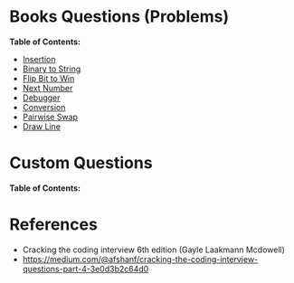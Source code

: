 # Books Questions (Problems)
**Table of Contents:**
  
  * [Insertion](/src/Bit%20Manipulations/Insertion/Insertion.md)
  * [Binary to String](/src/Bit%20Manipulations/Binary%20to%20String/Binary%20to%20String.md)
  * [Flip Bit to Win](/src/Bit%20Manipulations/Flip%20Bit%20to%20Win/Flip%20Bit%20to%20Win.md)
  * [Next Number](/src/Bit%20Manipulations/Next%20Number/Next%20Number.md)
  * [Debugger](/src/Bit%20Manipulations/Debugger/Debugger.md)
  * [Conversion](/src/Bit%20Manipulations/Conversion/Conversion.md)
  * [Pairwise Swap](/src/Bit%20Manipulations/Pairwise%20Swap/Pairwise%20Swap.md)
  * [Draw Line](/src/Bit%20Manipulations/Draw%20Line/Draw%20Line.md)
 
 
  # Custom Questions
  **Table of Contents:**


# References
- Cracking the coding interview 6th edition (Gayle Laakmann Mcdowell)
- https://medium.com/@afshanf/cracking-the-coding-interview-questions-part-4-3e0d3b2c64d0
